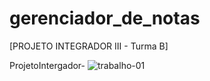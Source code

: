 # gerenciador_de_notas

[PROJETO INTEGRADOR III - Turma B]

ProjetoIntergador-
![trabalho-01](https://user-images.githubusercontent.com/99696430/225464869-aa5c4eb5-805f-4c10-a4c6-76235fb43e72.png)


